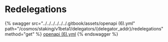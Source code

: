 # Redelegations

{% swagger src="../../../../../../.gitbook/assets/openapi (6).yml" path="/cosmos/staking/v1beta1/delegators/{delegator_addr}/redelegations" method="get" %}
[openapi (6).yml](<../../../../../../.gitbook/assets/openapi (6).yml>)
{% endswagger %}
